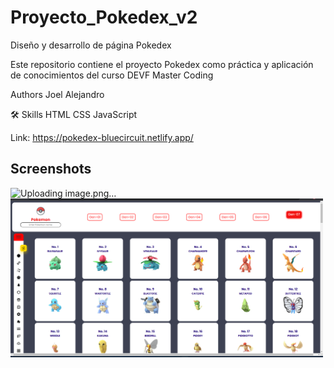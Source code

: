 # Proyecto_Pokedex_v2


Diseño y desarrollo de página Pokedex 

Este repositorio contiene el proyecto Pokedex como práctica y aplicación 
de conocimientos del curso DEVF Master Coding

Authors
Joel Alejandro

🛠 Skills
HTML CSS JavaScript

Link: https://pokedex-bluecircuit.netlify.app/

## Screenshots
![Uploading image.png…]()
<img src="https://github.com/JAHMEX19/Proyecto_Pokedex_v2/blob/main/pokedexv2.png" width="500px"  >
